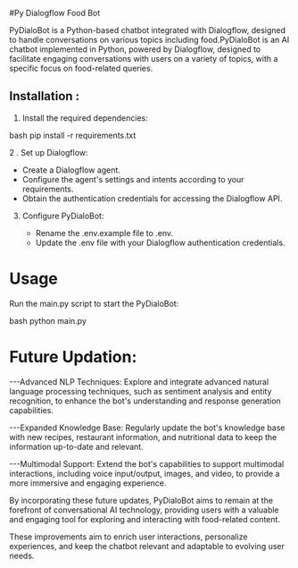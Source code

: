 #Py Dialogflow Food Bot

PyDialoBot is a Python-based chatbot integrated with Dialogflow, designed to handle conversations on various topics including food.PyDialoBot is an AI chatbot implemented in Python, powered by Dialogflow, designed to facilitate engaging conversations with users on a variety of topics, with a specific focus on food-related queries.

## Installation :

1. Install the required dependencies:

bash
pip install -r requirements.txt


2 . Set up Dialogflow:

   - Create a Dialogflow agent.
   - Configure the agent's settings and intents according to your requirements.
   - Obtain the authentication credentials for accessing the Dialogflow API.

3. Configure PyDialoBot:

   - Rename the .env.example file to .env.
   - Update the .env file with your Dialogflow authentication credentials.

# Usage

Run the main.py script to start the PyDialoBot:

bash
python main.py

# Future Updation:
  
---Advanced NLP Techniques: 
Explore and integrate advanced natural language processing techniques, such as sentiment analysis and entity recognition, to enhance the bot's understanding and response generation capabilities.

---Expanded Knowledge Base:
Regularly update the bot's knowledge base with new recipes, restaurant information, and nutritional data to keep the information up-to-date and relevant.

---Multimodal Support: Extend the bot's capabilities to support multimodal interactions, including voice input/output, images, and video, to provide a more immersive and engaging experience.

By incorporating these future updates, PyDialoBot aims to remain at the forefront of conversational AI technology, providing users with a valuable and engaging tool for exploring and interacting with food-related content.

These improvements aim to enrich user interactions, personalize experiences, and keep the chatbot relevant and adaptable to evolving user needs.
